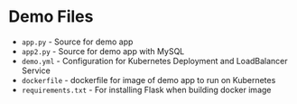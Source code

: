 # Demo Files
- `app.py` - Source for demo app
- `app2.py` - Source for demo app with MySQL
- `demo.yml` - Configuration for Kubernetes Deployment and LoadBalancer Service
- `dockerfile` - dockerfile for image of demo app to run on Kubernetes
- `requirements.txt` - For installing Flask when building docker image
